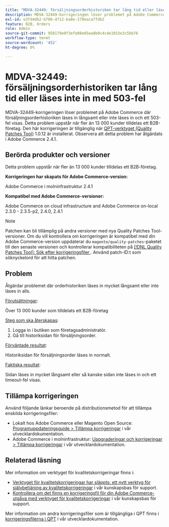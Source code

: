 ```yaml
---
title: "MDVA-32449: försäljningsorderhistoriken tar lång tid eller läses inte in med 503-fel"
description: MDVA-32449-korrigeringen löser problemet på Adobe Commerce där försäljningsorderhistoriken läses in långsamt eller inte läses in och ett 503-fel visas. Detta problem uppstår när fler än 13 000 kunder tilldelas ett B2B-företag. Den här korrigeringen är tillgänglig när [QPT-verktyget (Quality Patches Tool)](/help/announcements/adobe-commerce-announcements/magento-quality-patches-released-new-tool-to-self-serve-quality-patches.md) 1.0.12 är installerat. Observera att detta problem har åtgärdats i Adobe Commerce 2.4.1.
exl-id: e3fd4db2-b706-4712-ba8e-270eaca7fdb2
feature: B2B, Orders
role: Admin
source-git-commit: 958179e0f3efe08e65ea8b0c4c4e1015e3c5bb76
workflow-type: tm+mt
source-wordcount: '452'
ht-degree: 0%

---
```


# MDVA-32449: försäljningsorderhistoriken tar lång tid eller läses inte in med 503-fel

MDVA-32449-korrigeringen löser problemet på Adobe Commerce där försäljningsorderhistoriken läses in långsamt eller inte läses in och ett 503-fel visas. Detta problem uppstår när fler än 13 000 kunder tilldelas ett B2B-företag. Den här korrigeringen är tillgänglig när [QPT-verktyget (Quality Patches Tool)](/help/announcements/adobe-commerce-announcements/magento-quality-patches-released-new-tool-to-self-serve-quality-patches.md) 1.0.12 är installerat. Observera att detta problem har åtgärdats i Adobe Commerce 2.4.1.

## Berörda produkter och versioner

Detta problem uppstår när fler än 13 000 kunder tilldelas ett B2B-företag.

**Korrigeringen har skapats för Adobe Commerce-version:**

Adobe Commerce i molninfrastruktur 2.4.1

**Kompatibel med Adobe Commerce-versioner:**

Adobe Commerce on cloud infrastructure and Adobe Commerce on-local 2.3.0 - 2.3.5-p2, 2.4.0, 2.4.1

>[!NOTE]
>
>Patchen kan bli tillämplig på andra versioner med nya Quality Patches Tool-versioner. Om du vill kontrollera om korrigeringen är kompatibel med din Adobe Commerce-version uppdaterar du `magento/quality-patches`-paketet till den senaste versionen och kontrollerar kompatibiliteten på [[!DNL Quality Patches Tool]: Sök efter korrigeringsfiler ](https://devdocs.magento.com/quality-patches/tool.html#patch-grid). Använd patch-ID:t som söknyckelord för att hitta patchen.

## Problem

Åtgärdar problemet där orderhistoriken läses in mycket långsamt eller inte läses in alls.

<u>Förutsättningar</u>:

Över 13 000 kunder som tilldelats ett B2B-företag

<u>Steg som ska återskapas</u>:

1. Logga in i butiken som företagsadministratör.
1. Gå till historiksidan för försäljningsorder.

<u>Förväntade resultat</u>:

Historiksidan för försäljningsorder läses in normalt.

<u>Faktiska resultat</u>:

Sidan läses in mycket långsamt eller så kanske sidan inte läses in och ett timeout-fel visas.

## Tillämpa korrigeringen

Använd följande länkar beroende på distributionsmetod för att tillämpa enskilda korrigeringsfiler:

* Lokalt hos Adobe Commerce eller Magento Open Source: [Programuppdateringsguide > Tillämpa korrigeringar](https://devdocs.magento.com/guides/v2.4/comp-mgr/patching/mqp.html) i vår utvecklardokumentation.
* Adobe Commerce i molninfrastruktur: [Uppgraderingar och korrigeringar > Tillämpa korrigeringar](https://devdocs.magento.com/cloud/project/project-patch.html) i vår utvecklardokumentation.

## Relaterad läsning

Mer information om verktyget för kvalitetskorrigeringar finns i:

* [Verktyget för kvalitetskorrigeringar har släppts: ett nytt verktyg för självbetjäning av kvalitetskorrigeringar](/help/announcements/adobe-commerce-announcements/magento-quality-patches-released-new-tool-to-self-serve-quality-patches.md) i vår kunskapsbas för support.
* [Kontrollera om det finns en korrigeringsfil för din Adobe Commerce-utgåva med verktyget för kvalitetskorrigeringar](/help/support-tools/patches-available-in-qpt-tool/check-patch-for-magento-issue-with-magento-quality-patches.md) i vår kunskapsbas för support.

Mer information om andra korrigeringsfiler som är tillgängliga i QPT finns i [korrigeringsfilerna i QPT](https://devdocs.magento.com/quality-patches/tool.html#patch-grid) i vår utvecklardokumentation.
